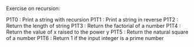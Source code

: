 Exercise on recursion:

P1T0 : Print a string with recursion
P1T1 : Print a string in reverse
P1T2 : Return the length of string
P1T3 : Return the factorial of a number
P1T4 : Return the value of x raised to the power y
P1T5 : Return the natural square of a number
P1T6 : Return 1 if the input integer is a prime number
